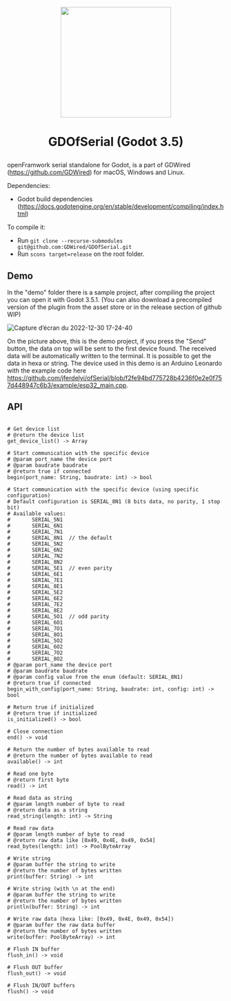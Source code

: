 <p align="center"><img src="https://user-images.githubusercontent.com/4105962/204136320-9e49eaf0-db2c-4335-b0dc-939e89770235.png" width="256"></p>

# <p align="center">GDOfSerial (Godot 3.5)</p>

openFramwork serial standalone for Godot, is a part of GDWired (https://github.com/GDWired) for macOS, Windows and Linux.

Dependencies:
 - Godot build dependencies (https://docs.godotengine.org/en/stable/development/compiling/index.html)

To compile it:
 - Run `git clone --recurse-submodules git@github.com:GDWired/GDOfSerial.git`
 - Run `scons target=release` on the root folder.

## Demo

In the "demo" folder there is a sample project, after compiling the project you can open it with Godot 3.5.1. (You can also download a precompiled version of the plugin from the asset store or in the release section of github WIP) 

![Capture d’écran du 2022-12-30 17-24-40](https://user-images.githubusercontent.com/4105962/210091592-5f7041b2-74b6-4ad8-9f22-f04202043a87.png)

On the picture above, this is the demo project, if you press the "Send" button, the data on top will be sent to the first device found. The received data will be automatically written to the terminal. It is possible to get the data in hexa or string. The device used in this demo is an Arduino Leonardo with the example code here https://github.com/jferdelyi/ofSerial/blob/f2fe94bd775728b4236f0e2e0f757d448947c6b3/example/esp32_main.cpp.

## API

``` gdscript

# Get device list
# @return the device list
get_device_list() -> Array

# Start communication with the specific device
# @param port_name the device port
# @param baudrate baudrate
# @return true if connected 
begin(port_name: String, baudrate: int) -> bool

# Start communication with the specific device (using specific configuration)
# Default configuration is SERIAL_8N1 (8 bits data, no parity, 1 stop bit)
# Available values:
#		SERIAL_5N1
#		SERIAL_6N1
#		SERIAL_7N1
#		SERIAL_8N1	// the default
#		SERIAL_5N2
#		SERIAL_6N2
#		SERIAL_7N2
#		SERIAL_8N2
#		SERIAL_5E1	// even parity
#		SERIAL_6E1
#		SERIAL_7E1
#		SERIAL_8E1
#		SERIAL_5E2
#		SERIAL_6E2
#		SERIAL_7E2
#		SERIAL_8E2
#		SERIAL_5O1	// odd parity
#		SERIAL_6O1
#		SERIAL_7O1
#		SERIAL_8O1
#		SERIAL_5O2
#		SERIAL_6O2
#		SERIAL_7O2
#		SERIAL_8O2
# @param port_name the device port
# @param baudrate baudrate
# @param config value from the enum (default: SERIAL_8N1)
# @return true if connected 
begin_with_config(port_name: String, baudrate: int, config: int) -> bool

# Return true if initialized
# @return true if initialized
is_initialized() -> bool

# Close connection
end() -> void

# Return the number of bytes available to read
# @return the number of bytes available to read
available() -> int

# Read one byte
# @return first byte
read() -> int

# Read data as string
# @param length number of byte to read
# @return data as a string
read_string(length: int) -> String

# Read raw data
# @param length number of byte to read
# @return raw data like [0x49, 0x4E, 0x49, 0x54]
read_bytes(length: int) -> PoolByteArray

# Write string
# @param buffer the string to write
# @return the number of bytes written
print(buffer: String) -> int

# Write string (with \n at the end)
# @param buffer the string to write
# @return the number of bytes written
println(buffer: String) -> int

# Write raw data (hexa like: [0x49, 0x4E, 0x49, 0x54])
# @param buffer the raw data buffer
# @return the number of bytes written
write(buffer: PoolByteArray) -> int

# Flush IN buffer
flush_in() -> void

# Flush OUT buffer
flush_out() -> void

# Flush IN/OUT buffers
flush() -> void
````
